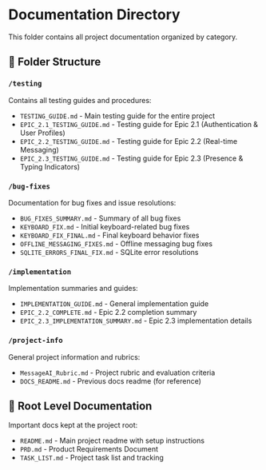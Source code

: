# Documentation Directory

This folder contains all project documentation organized by category.

## 📁 Folder Structure

### `/testing`
Contains all testing guides and procedures:
- `TESTING_GUIDE.md` - Main testing guide for the entire project
- `EPIC_2.1_TESTING_GUIDE.md` - Testing guide for Epic 2.1 (Authentication & User Profiles)
- `EPIC_2.2_TESTING_GUIDE.md` - Testing guide for Epic 2.2 (Real-time Messaging)
- `EPIC_2.3_TESTING_GUIDE.md` - Testing guide for Epic 2.3 (Presence & Typing Indicators)

### `/bug-fixes`
Documentation for bug fixes and issue resolutions:
- `BUG_FIXES_SUMMARY.md` - Summary of all bug fixes
- `KEYBOARD_FIX.md` - Initial keyboard-related bug fixes
- `KEYBOARD_FIX_FINAL.md` - Final keyboard behavior fixes
- `OFFLINE_MESSAGING_FIXES.md` - Offline messaging bug fixes
- `SQLITE_ERRORS_FINAL_FIX.md` - SQLite error resolutions

### `/implementation`
Implementation summaries and guides:
- `IMPLEMENTATION_GUIDE.md` - General implementation guide
- `EPIC_2.2_COMPLETE.md` - Epic 2.2 completion summary
- `EPIC_2.3_IMPLEMENTATION_SUMMARY.md` - Epic 2.3 implementation details

### `/project-info`
General project information and rubrics:
- `MessageAI_Rubric.md` - Project rubric and evaluation criteria
- `DOCS_README.md` - Previous docs readme (for reference)

## 📄 Root Level Documentation

Important docs kept at the project root:
- `README.md` - Main project readme with setup instructions
- `PRD.md` - Product Requirements Document
- `TASK_LIST.md` - Project task list and tracking

